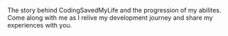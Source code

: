 The story behind CodingSavedMyLife and the progression of my abilites. Come along with me as I relive my development journey and share my experiences with you.